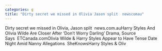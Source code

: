 ```yaml
---
categories: g
title: "Dirty secret we missed in Olivia Jason split  newscomau"
---
```

Dirty secret we missed in Olivia, Jason split&nbsp;&nbsp;news.com.auHarry Styles And Olivia Wilde Are Closer After ‘Don’t Worry Darling’ Drama, Source Says&nbsp;&nbsp;ETCanada.comOlivia Wilde & Harry Styles Appear to Have Tense Date Night Amid Nanny Allegations&nbsp;&nbsp;SheKnowsHarry Styles & Oliv